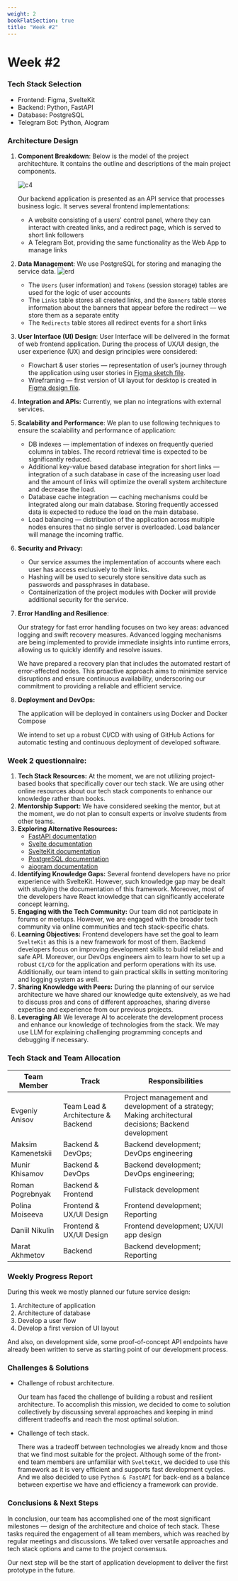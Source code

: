 ```yaml
---
weight: 2
bookFlatSection: true
title: "Week #2"
---
```



# Week #2

### **Tech Stack Selection**

- Frontend: Figma, SvelteKit
- Backend: Python, FastAPI
- Database: PostgreSQL
- Telegram Bot: Python, Aiogram

### **Architecture Design**

1. **Component Breakdown**: Below is the model of the project architechture. It contains the outline and descriptions of the main project components.
    
    ![c4](/2024/LLTeam/week1/c4.jpg)
    
    Our backend application is presented as an API service that processes business logic. It serves several frontend implementations: 
    
    - A website consisting of a users' control panel, where they can interact with created links, and a redirect page, which is served to short link followers
    - A Telegram Bot, providing the same functionality as the Web App to manage links


2. **Data Management**: We use PostgreSQL for storing and managing the service data.
    ![erd](/2024/LLTeam/week2/erd.svg)
    - The `Users` (user information) and `Tokens` (session storage) tables are used for the logic of user accounts
    - The `Links` table stores all created links, and the `Banners` table stores information about the banners that appear before the redirect — we store them as a separate entity
    - The `Redirects` table stores all redirect events for a short links
    
3. **User Interface (UI) Design**: User Interface will be delivered in the format of web frontend application. During the process of UX/UI design, the user experience (UX) and design principles were considered:
    - Flowchart & user stories — representation of user’s journey through the application using user stories in [Figma sketch file](https://www.figma.com/board/KgVoL9hHxk4ozTUbwjQerF/UX-Flowchart?node-id=0-1&t=WB7jVFZ2U7qkgVna-1).
    - Wireframing — first version of UI layout for desktop is created in [Figma design file](https://www.figma.com/design/cmUJUrV3SsOqX8GXTZvsKH/LinkLink-In?node-id=1-2&t=6KvIGb1kaesy4RUK-0).
4. **Integration and APIs:** 
    Currently, we plan no integrations with external services.
    
5. **Scalability and Performance**: We plan to use following techniques to ensure the scalability and performance of application:
    - DB indexes — implementation of indexes on frequently queried columns in tables. The record retrieval time is expected to be significantly reduced.
    - Additional key-value based database integration for short links — integration of a such database in case of the increasing user load and the amount of links will optimize the overall system architecture and decrease the load.
    - Database cache integration — caching mechanisms could be integrated along our main database. Storing frequently accessed data is expected to reduce the load on the main database.
    - Load balancing — distribution of the application across multiple nodes ensures that no single server is overloaded. Load balancer will manage the incoming traffic.
6. **Security and Privacy:**
    - Our service assumes the implementation of accounts where each user has access exclusively to their links. 
    - Hashing will be used to securely store sensitive data such as passwords and passphrases in database. 
    - Containerization of the project modules with Docker will provide additional security for the service.
    
7. **Error Handling and Resilience**: 
    
    Our strategy for fast error handling focuses on two key areas: advanced logging and swift recovery measures. Advanced logging mechanisms are being implemented to provide immediate insights into runtime errors, allowing us to quickly identify and resolve issues.
    
    We have prepared a recovery plan that includes the automated restart of error-affected nodes. This proactive approach aims to minimize service disruptions and ensure continuous availability, underscoring our commitment to providing a reliable and efficient service.
    
8. **Deployment and DevOps:**

    The application will be deployed in containers using Docker and Docker Compose
    
    We intend to set up a robust CI/CD with using of GitHub Actions for automatic testing and continuous deployment of developed software. 
    

### **Week 2 questionnaire:**

1. **Tech Stack Resources:** At the moment, we are not utilizing project-based books that specifically cover our tech stack. We are using other online resources about our tech stack components to enhance our knowledge rather than books.
2. **Mentorship Support:** We have considered seeking the mentor, but at the moment, we do not plan to consult experts or involve students from other teams.
3. **Exploring Alternative Resources:**
    - [FastAPI documentation](https://fastapi.tiangolo.com/)
    - [Svelte documentation](https://svelte.dev/docs)
    - [SvelteKit documentation](https://kit.svelte.dev/docs)
    - [PostgreSQL documentation](https://www.postgresql.org/docs/16/index.html)
    - [aiogram documentation](https://aiogram-birdi7.readthedocs.io/en/latest/)
4. **Identifying Knowledge Gaps:** Several frontend developers have no prior experience with SvelteKit. However, such knowledge gap may be dealt with studying the documentation of this framework. Moreover, most of the developers have React knowledge that can significantly accelerate concept learning.
5. **Engaging with the Tech Community:** Our team did not participate in forums or meetups. However, we are engaged with the broader tech community via online communities and tech stack-specific chats.
6. **Learning Objectives:** Frontend developers have set the goal to learn `SvelteKit` as this is a new framework for most of them. Backend developers focus on improving development skills to build reliable and safe API. Moreover, our DevOps engineers aim to learn how to set up a robust `CI/CD` for the application and perform operations with its use. Additionally, our team intend to gain practical skills in setting monitoring and logging system as well.
7. **Sharing Knowledge with Peers:** During the planning of our service architecture we have shared our knowledge quite extensively, as we had to discuss pros and cons of different approaches, sharing diverse expertise and experience from our previous projects.
8. **Leveraging AI:** We leverage AI to accelerate the development process and enhance our knowledge of technologies from the stack. We may use LLM for explaining challenging programming concepts and debugging if necessary.

### **Tech Stack and Team Allocation**

| Team Member | Track | Responsibilities |
| --- | --- | --- |
| Evgeniy Anisov | Team Lead & Architecture & Backend | Project management and development of a strategy; Making architectural decisions; Backend development |
| Maksim Kamenetskii | Backend & DevOps; | Backend development; DevOps engineering |
| Munir Khisamov | Backend & DevOps | Backend development; DevOps engineering; |
| Roman Pogrebnyak | Backend  & Frontend | Fullstack development |
| Polina Moiseeva | Frontend & UX/UI Design | Frontend development; Reporting |
| Daniil Nikulin | Frontend & UX/UI Design | Frontend development; UX/UI app design |
| Marat Akhmetov | Backend | Backend development; Reporting |

### **Weekly Progress Report**

During this week we mostly planned our future service design:

1. Architecture of application
2. Architecture of database
3. Develop a user flow
4. Develop a first version of UI layout

And also, on development side, some proof-of-concept API endpoints have already been written to serve as starting point of our development process.

### **Challenges & Solutions**

- Challenge of robust architecture.

    Our team has faced the challenge of building a robust and resilient architecture. To accomplish this mission, we decided to come to solution collectively by discussing several approaches and keeping in mind different tradeoffs and reach the most optimal solution.

- Challenge of tech stack.  

    There was a tradeoff between technologies we already know and those that we find most suitable for the project. Although some of the front-end team members are unfamiliar with `SvelteKit`, we decided to use this framework as it is very efficient and supports fast development cycles. And we also decided to use `Python & FastAPI` for back-end as a balance between expertise we have and efficiency a framework can provide.  

### **Conclusions & Next Steps**

In conclusion, our team has accomplished one of the most significant milestones — design of the architecture and choice of tech stack. These tasks required the engagement of all team members, which was reached by regular meetings and discussions. We talked over versatile approaches and tech stack options and came to the project consensus.

Our next step will be the start of application development to deliver the first prototype in the future.